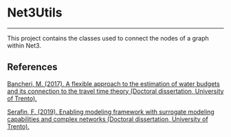 # Net3Utils

---

This project contains the classes used to connect the nodes of a graph within Net3.



## References

[Bancheri, M. (2017). A flexible approach to the estimation of water budgets and its connection to the travel time theory (Doctoral dissertation, University of Trento).](http://eprints-phd.biblio.unitn.it/2679/)

[Serafin, F. (2019). Enabling modeling framework with surrogate modeling capabilities and complex networks (Doctoral dissertation, University of Trento).](http://eprints-phd.biblio.unitn.it/3650/)




